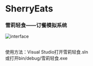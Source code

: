 # SherryEats
### 雪莉轻食——订餐模拟系统
![interface](http://blog.imsherry.cn/wp-content/uploads/2019/05/sherryeats.png "雪莉轻食界面")

<br>使用方法：Visual Studio打开雪莉轻食.sln
<br>或打开bin/debug/雪莉轻食.exe
